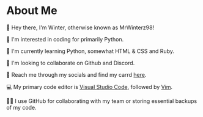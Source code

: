 # About Me
👋 Hey there, I'm Winter, otherwise known as MrWinterz98!

🎈 I'm interested in coding for primarily Python.

🐍 I'm currently learning Python, somewhat HTML & CSS and Ruby.

🤝 I'm looking to collaborate on Github and Discord.

📮 Reach me through my socials and find my carrd [here](https://winter78.carrd.co/).

💻 My primary code editor is [Visual Studio Code](https://code.visualstudio.com/), followed by [Vim](https://vim.org).

👨‍💻 I use GitHub for collaborating with my team or storing essential backups of my code.

<!---
MrWinterz98/MrWinterz98 is a ✨ special ✨ repository because its `README.md` (this file) appears on your GitHub profile.
You can click the Preview link to take a look at your changes.
--->
